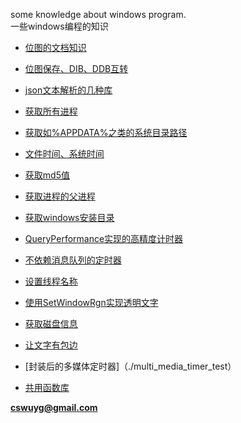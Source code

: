 some knowledge about windows program.  
一些windows编程的知识  

- [位图的文档知识](./bitmap_knowledge)
- [位图保存、DIB、DDB互转](./bitmap_save_DIB_DDB)
- [json文本解析的几种库](./cpp_json_parse)
- [获取所有进程](./get_all_process) 
- [获取如%APPDATA%之类的系统目录路径](./get_appdata) 
- [文件时间、系统时间](./get_file_time)
- [获取md5值](./get_md5)
- [获取进程的父进程](./get_parent_process)
- [获取windows安装目录](./get_window_install_dir)
- [QueryPerformance实现的高精度计时器](./hight_performance_time_calc)
- [不依赖消息队列的定时器](./no_user_timer)
- [设置线程名称](./set_thread_name)
- [使用SetWindowRgn实现透明文字](./use_rgn_api_to_transparent)  
- [获取磁盘信息](./get_disk_space)
- [让文字有包边](./word_shadow)
- [封装后的多媒体定时器]（./multi_media_timer_test）




  
  

- [共用函数库](./utility)  




**cswuyg@gmail.com**  